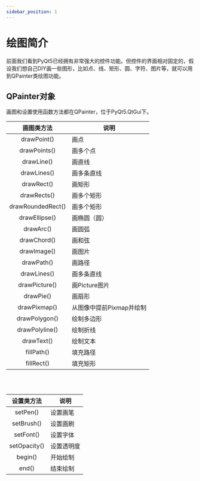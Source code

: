 ```yaml
---
sidebar_position: 1
---
```


# 绘图简介

前面我们看到PyQt5已经拥有非常强大的控件功能。但控件的界面相对固定的，假设我们想自己DIY画一些图形，比如点、线、矩形、圆、字符、图片等，就可以用到QPainter类绘图功能。

## QPainter对象

画图和设置使用函数方法都在QPainter，位于PyQt5.QtGui下。

|  画图类方法 |  说明 |
|  :---:  | --- | 
| drawPoint()  |  画点  | 
| drawPoints()  |  画多个点  | 
| drawLine()  |  画直线  | 
| drawLines()  |  画多条直线  | 
| drawRect()  |  画矩形  | 
| drawRects()  |  画多个矩形  | 
| drawRoundedRect()  |  画多个矩形  | 
| drawEllipse()  |  画椭圆（圆）  |
| drawArc()  |  画圆弧  | 
| drawChord()  |  画和弦  |
| drawImage()  |  画图片  | 
| drawPath()  |  画路径  | 
| drawLines()  |  画多条直线  | 
| drawPicture()  |  画Picture图片  |
| drawPie()  |  画扇形  |
| drawPixmap()  |  从图像中提前Pixmap并绘制 |
| drawPolygon()  |  绘制多边形  | 
| drawPolyline()  |  绘制折线  | 
| drawText()  |  绘制文本  | 
| fillPath()  |  填充路径  | 
| fillRect()  |  填充矩形  | 

<br></br>

|  设置类方法 |  说明 |
|  :---:  | --- | 
| setPen()  |  设置画笔  | 
| setBrush()  |  设置画刷  | 
| setFont()  |  设置字体  | 
| setOpacity()  |  设置透明度  | 
| begin()  |  开始绘制  | 
| end()  |  结束绘制  | 

